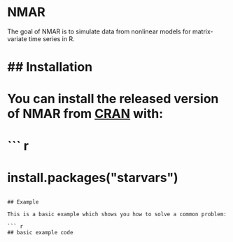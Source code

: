 # NMAR

The goal of NMAR is to simulate data from nonlinear models for matrix-variate time series in R.

# ## Installation
# 
# You can install the released version of NMAR from [CRAN](https://CRAN.R-project.org) with:
# 
# ``` r
# install.packages("starvars")
```

## Example

This is a basic example which shows you how to solve a common problem:

``` r
## basic example code
```

